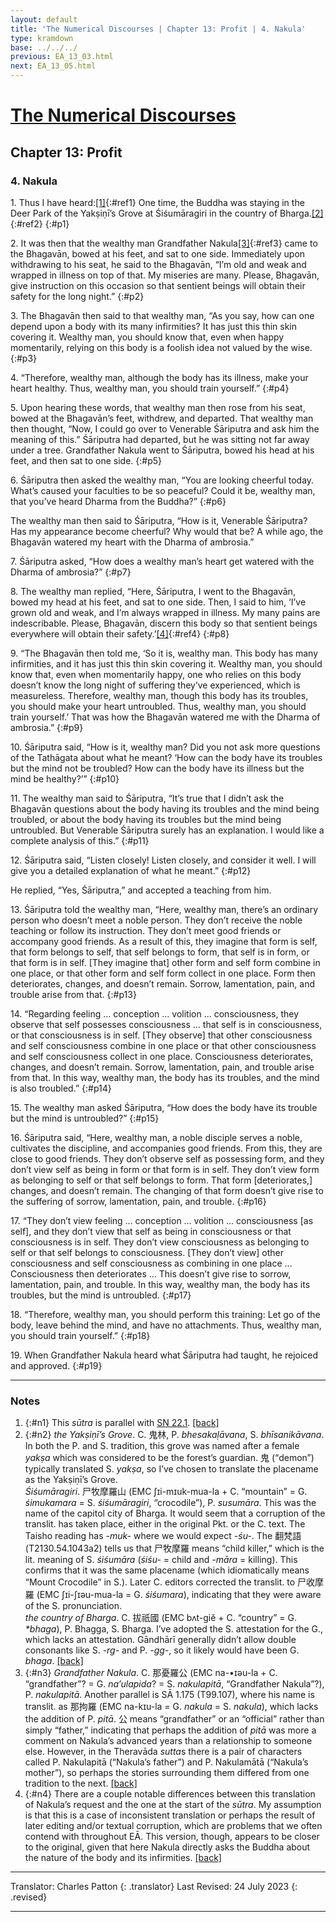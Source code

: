 ```yaml
---
layout: default
title: 'The Numerical Discourses | Chapter 13: Profit | 4. Nakula'
type: kramdown
base: ../../../
previous: EA_13_03.html
next: EA_13_05.html
---
```


# [The Numerical Discourses](../index.html)
## Chapter 13: Profit
### 4. Nakula

1\. Thus I have heard:[\[1\]](#n1){:#ref1} One time, the Buddha was staying in the Deer Park of the Yakṣiṇī’s Grove at Śiśumāragiri in the country of Bharga.[\[2\]](#n2){:#ref2}
{:#p1}

2\. It was then that the wealthy man Grandfather Nakula[\[3\]](#n3){:#ref3} came to the Bhagavān, bowed at his feet, and sat to one side. Immediately upon withdrawing to his seat, he said to the Bhagavān, “I’m old and weak and wrapped in illness on top of that. My miseries are many. Please, Bhagavān, give instruction on this occasion so that sentient beings will obtain their safety for the long night.”
{:#p2}

3\. The Bhagavān then said to that wealthy man, “As you say, how can one depend upon a body with its many infirmities? It has just this thin skin covering it. Wealthy man, you should know that, even when happy momentarily, relying on this body is a foolish idea not valued by the wise.
{:#p3}

4\. “Therefore, wealthy man, although the body has its illness, make your heart healthy. Thus, wealthy man, you should train yourself.”
{:#p4}

5\. Upon hearing these words, that wealthy man then rose from his seat, bowed at the Bhagavān’s feet, withdrew, and departed. That wealthy man then thought, “Now, I could go over to Venerable Śāriputra and ask him the meaning of this.” Śāriputra had departed, but he was sitting not far away under a tree. Grandfather Nakula went to Śāriputra, bowed his head at his feet, and then sat to one side.
{:#p5}

6\. Śāriputra then asked the wealthy man, “You are looking cheerful today. What’s caused your faculties to be so peaceful? Could it be, wealthy man, that you’ve heard Dharma from the Buddha?”
{:#p6}

The wealthy man then said to Śāriputra, “How is it, Venerable Śāriputra? Has my appearance become cheerful? Why would that be? A while ago, the Bhagavān watered my heart with the Dharma of ambrosia.”


7\. Śāriputra asked, “How does a wealthy man’s heart get watered with the Dharma of ambrosia?”
{:#p7}

8\. The wealthy man replied, “Here, Śāriputra, I went to the Bhagavān, bowed my head at his feet, and sat to one side. Then, I said to him, ‘I’ve grown old and weak, and I’m always wrapped in illness. My many pains are indescribable. Please, Bhagavān, discern this body so that sentient beings everywhere will obtain their safety.’[\[4\]](#n4){:#ref4}
{:#p8}

9\. “The Bhagavān then told me, ‘So it is, wealthy man. This body has many infirmities, and it has just this thin skin covering it. Wealthy man, you should know that, even when momentarily happy, one who relies on this body doesn’t know the long night of suffering they’ve experienced, which is measureless. Therefore, wealthy man, though this body has its troubles, you should make your heart untroubled. Thus, wealthy man, you should train yourself.’ That was how the Bhagavān watered me with the Dharma of ambrosia.”
{:#p9}

10\. Śāriputra said, “How is it, wealthy man? Did you not ask more questions of the Tathāgata about what he meant? ‘How can the body have its troubles but the mind not be troubled? How can the body have its illness but the mind be healthy?’”
{:#p10}

11\. The wealthy man said to Śāriputra, “It’s true that I didn’t ask the Bhagavān questions about the body having its troubles and the mind being troubled, or about the body having its troubles but the mind being untroubled. But Venerable Śāriputra surely has an explanation. I would like a complete analysis of this.”
{:#p11}

12\. Śāriputra said, “Listen closely! Listen closely, and consider it well. I will give you a detailed explanation of what he meant.”
{:#p12}

He replied, “Yes, Śāriputra,” and accepted a teaching from him.


13\. Śāriputra told the wealthy man, “Here, wealthy man, there’s an ordinary person who doesn’t meet a noble person. They don’t receive the noble teaching or follow its instruction. They don’t meet good friends or accompany good friends. As a result of this, they imagine that form is self, that form belongs to self, that self belongs to form, that self is in form, or that form is in self. [They imagine that] other form and self form combine in one place, or that other form and self form collect in one place. Form then deteriorates, changes, and doesn’t remain. Sorrow, lamentation, pain, and trouble arise from that.
{:#p13}

14\. “Regarding feeling … conception … volition … consciousness, they observe that self possesses consciousness … that self is in consciousness, or that consciousness is in self. [They observe] that other consciousness and self consciousness combine in one place or that other consciousness and self consciousness collect in one place. Consciousness deteriorates, changes, and doesn’t remain. Sorrow, lamentation, pain, and trouble arise from that. In this way, wealthy man, the body has its troubles, and the mind is also troubled.”
{:#p14}

15\. The wealthy man asked Śāriputra, “How does the body have its trouble but the mind is untroubled?”
{:#p15}

16\. Śāriputra said, “Here, wealthy man, a noble disciple serves a noble, cultivates the discipline, and accompanies good friends. From this, they are close to good friends. They don’t observe self as possessing form, and they don’t view self as being in form or that form is in self. They don’t view form as belonging to self or that self belongs to form. That form [deteriorates,] changes, and doesn’t remain. The changing of that form doesn’t give rise to the suffering of sorrow, lamentation, pain, and trouble.
{:#p16}

17\. “They don’t view feeling … conception … volition … consciousness [as self], and they don’t view that self as being in consciousness or that consciousness is in self. They don’t view consciousness as belonging to self or that self belongs to consciousness. [They don’t view] other consciousness and self consciousness as combining in one place … Consciousness then deteriorates … This doesn’t give rise to sorrow, lamentation, pain, and trouble. In this way, wealthy man, the body has its troubles, but the mind is untroubled.
{:#p17}

18\. “Therefore, wealthy man, you should perform this training: Let go of the body, leave behind the mind, and have no attachments. Thus, wealthy man, you should train yourself.”
{:#p18}

19\. When Grandfather Nakula heard what Śāriputra had taught, he rejoiced and approved.
{:#p19}

---

### Notes

1. {:#n1} This <em>sūtra</em> is parallel with <a href="https://suttacentral.net/sn22.1/en/sujato" target="_blank">SN 22.1</a>. [\[back\]](#ref1)
2. {:#n2} <em>the Yakṣiṇī’s Grove</em>. C. 鬼林, P. <em>bhesakaḷāvana</em>, S. <em>bhīsanikāvana</em>. In both the P. and S. tradition, this grove was named after a female <em>yakṣa</em> which was considered to be the forest’s guardian. 鬼 (“demon”) typically translated S. <em>yakṣa</em>, so I’ve chosen to translate the placename as the Yakṣiṇī’s Grove.<br/>
<em>Śiśumāragiri</em>. 尸牧摩羅山 (EMC ʃɪi-mɪuk-mua-la + C. “mountain” = G. <em>śimukamara</em> = S. <em>śiśumāragiri</em>, “crocodile”), P. <em>susumāra</em>. This was the name of the capitol city of Bharga. It would seem that a corruption of the translit. has taken place, either in the original Pkt. or the C. text. The Taisho reading has <em>-muk-</em> where we would expect <em>-śu-</em>. The 翻梵語 (T2130.54.1043a2) tells us that 尸牧摩羅 means “child killer,” which is the lit. meaning of S. <em>śiśumāra</em> (<em>śiśu-</em> = child and <em>-māra</em> = killing). This confirms that it was the same placename (which idiomatically means “Mount Crocodile” in S.). Later C. editors corrected the translit. to 尸收摩羅 (EMC ʃɪi-ʃɪəu-mua-la = G. <em>śiśumara</em>), indicating that they were aware of the S. pronunciation.<br/>
<em>the country of Bharga</em>. C. 拔祇國 (EMC bʌt-giĕ + C. “country” = G. <em>\*bhaga</em>), P. Bhagga, S. Bharga. I’ve adopted the S. attestation for the G., which lacks an attestation. Gāndhārī generally didn’t allow double consonants like S. <em>-rg-</em> and P. <em>-gg-</em>, so it likely would have been G. <em>bhaga</em>. [\[back\]](#ref2)
3. {:#n3} <em>Grandfather Nakula</em>. C. 那憂羅公 (EMC na-•ɪəu-la + C. “grandfather”? = G. <em>na’ulapida</em>? = S. <em>nakulapitā</em>, “Grandfather Nakula”?), P. <em>nakulapitā</em>. Another parallel is SĀ 1.175 (T99.107), where his name is translit. as 那拘羅 (EMC na-kɪu-la = G. <em>nakula</em> = S. <em>nakula</em>), which lacks the addition of P. <em>pitā</em>. 公 means “grandfather” or an “official” rather than simply “father,” indicating that perhaps the addition of <em>pitā</em> was more a comment on Nakula’s advanced years than a relationship to someone else. However, in the Theravāda <em>sutta</em>s there is a pair of characters called P. Nakulapitā (“Nakula’s father”) and P. Nakulamātā (“Nakula’s mother”), so perhaps the stories surrounding them differed from one tradition to the next. [\[back\]](#ref3)
4. {:#n4} There are a couple notable differences between this translation of Nakula’s request and the one at the start of the <em>sūtra</em>. My assumption is that this is a case of inconsistent translation or perhaps the result of later editing and/or textual corruption, which are problems that we often contend with throughout EĀ. This version, though, appears to be closer to the original, given that here Nakula directly asks the Buddha about the nature of the body and its infirmities. [\[back\]](#ref4)

---

Translator: Charles Patton
{: .translator}
Last Revised: 24 July 2023
{: .revised}

---
